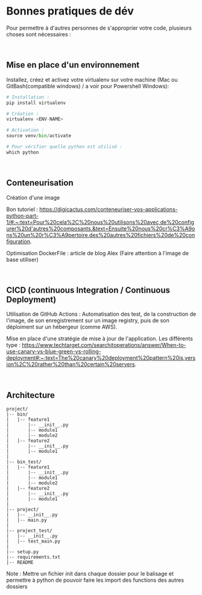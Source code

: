 # Bonnes pratiques de dév 

Pour permettre à d'autres personnes de s'approprier votre code, plusieurs choses sont nécessaires : 

<br/>

## Mise en place d'un environnement 

Installez, créez et activez votre virtualenv sur votre machine (Mac ou GitBash(compatible windows) / a voir pour Powershell Windows):

```python
# Installation : 
pip install virtualenv

# Création :
virtualenv <ENV-NAME>

# Activation :
source venv/bin/activate

# Pour vérifier quelle python est utilisé :
which python
```

<br/>

## Conteneurisation 

Création d'une image 

Bon tutoriel : https://digicactus.com/conteneuriser-vos-applications-python-part-1/#:~:text=Pour%20cela%2C%20nous%20utilisons%20avec,de%20configurer%20d'autres%20composants.&text=Ensuite%20nous%20cr%C3%A9ons%20un%20r%C3%A9pertoire,des%20autres%20fichiers%20de%20configuration.

Optimisation DockerFile : article de blog Alex (Faire attention à l'image de base utiliser)

<br/>

## CICD (continuous Integration / Continuous Deployment)

Utilisation de GitHub Actions : 
Automatisation des test, de la construction de l'image, de son enregistrement sur un image registry, puis de son déploiment sur un hébergeur (comme AWS).

Mise en place d'une stratégie de mise à jour de l'application. Les différents type : https://www.techtarget.com/searchitoperations/answer/When-to-use-canary-vs-blue-green-vs-rolling-deployment#:~:text=The%20canary%20deployment%20pattern%20is,version%2C%20rather%20than%20certain%20servers.

<br/>

## Architecture 

```
project/
|-- bin/
|   |-- feature1
|       |-- __init__.py
|       |-- module1
|       |-- module2
|   |-- feature2
|       |-- __init__.py
|       |-- module1
|
|-- bin_test/
|   |-- feature1
|       |-- __init__.py
|       |-- module1
|       |-- module2
|   |-- feature2
|       |-- __init__.py
|       |-- module1
|
|-- project/
|   |-- __init__.py
|   |-- main.py
|
|-- project_test/
|   |-- __init__.py
|   |-- test_main.py
|
|-- setup.py
|-- requirements.txt
|-- README
```

Note : Mettre un fichier init dans chaque dossier pour le balisage et permettre à python de pouvoir faire les import des functions des autres dossiers